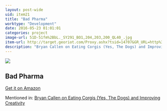 ```yaml
---
layout: post-wide
uid: item21
title: "Bad Pharma"
worktype: "Development"
date: 2016-05-23 01:01:01
categories: project
image-url: 51D-51fm%2BbL._SY291_BO1,204,203,200_QL40_.jpg
item-url: http://target.georiot.com/Proxy.ashx?tsid=14707&GR_URL=http%3A%2F%2Fwww.amazon.com%2FBad-Pharma-Companies-Mislead-Patients%2Fdp%2F0865478007%2F
description: "Bryan Callen on Eating Corgis (Yes, The Dogs) and Improving Creativity"
---
```

<a href="http://target.georiot.com/Proxy.ashx?tsid=14707&GR_URL=http%3A%2F%2Fwww.amazon.com%2FBad-Pharma-Companies-Mislead-Patients%2Fdp%2F0865478007%2F" target="blank"><img src="../../../../img/thumbs/51D-51fm%2BbL._SY291_BO1,204,203,200_QL40_.jpg" class="prod-img"></a>
<h2>Bad Pharma</h2>
<p><a href="http://target.georiot.com/Proxy.ashx?tsid=14707&GR_URL=http%3A%2F%2Fwww.amazon.com%2FBad-Pharma-Companies-Mislead-Patients%2Fdp%2F0865478007%2F" target="blank">Get it on Amazon</a><p>
<p>Mentioned in: <a href="http://fourhourworkweek.com/2014/12/01/bryan-callen/" target="blank">Bryan Callen on Eating Corgis (Yes, The Dogs) and Improving Creativity</a></p>
